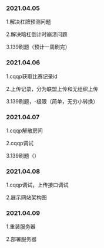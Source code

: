 ### 2021.04.05
1.解决杠牌预测问题

2.解决暗杠倒计时崩溃问题

3.139刷题（预计一周刷完）


### 2021.04.06
1.cqqp获取比赛记录id

2.上传记录，分为联盟上传和无组织上传

3.139刷题，-极限（简单，无穷小转换）


### 2021.04.07
1.cqqp解散房间

2.cqqp调试

3.139刷题（）


### 2021.04.08
1.cqqp调试，上传接口调试

2.展示网站架构图


### 2021.04.09
1.重装服务器

2.部署服务器
